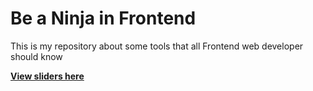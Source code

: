 # Be a Ninja in Frontend

This is my repository about some tools that all Frontend web developer should know

[**View sliders here**](http://www.pixelactive.net/gihub/Frontend%20Ninja.pdf)


